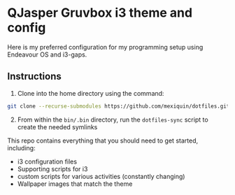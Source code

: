 # QJasper Gruvbox i3 theme and config

Here is my preferred configuration for my programming setup using Endeavour OS and i3-gaps.

## Instructions
1. Clone into the home directory using the command:
```bash
git clone --recurse-submodules https://github.com/mexiquin/dotfiles.git ~/.dotfiles
```
2. From within the ```bin/.bin``` directory, run the ```dotfiles-sync``` script to create the needed symlinks 


This repo contains everything that you should need to get started, including:
* i3 configuration files
* Supporting scripts for i3
* custom scripts for various activities (constantly changing)
* Wallpaper images that match the theme 
